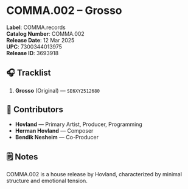 # COMMA.002 – Grosso

**Label**: COMMA.records  
**Catalog Number**: COMMA.002  
**Release Date**: 12 Mar 2025  
**UPC**: 7300344013975  
**Release ID**: 3693918  

## 🎧 Tracklist

1. **Grosso** (Original) — `SE6XY2512680`

## 👥 Contributors

- **Hovland** — Primary Artist, Producer, Programming  
- **Herman Hovland** — Composer  
- **Bendik Nesheim** — Co-Producer

## 🗒️ Notes

COMMA.002 is a house release by Hovland, characterized by minimal structure and emotional tension.
